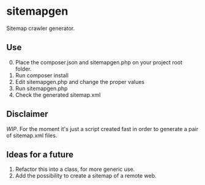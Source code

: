 # sitemapgen
Sitemap crawler generator. 

## Use
0. Place the composer.json and sitemapgen.php on your project root folder.
1. Run composer install
2. Edit sitemapgen.php and change the proper values
3. Run sitemapgen.php
4. Check the generated sitemap.xml

## Disclaimer
*WIP*. 
For the moment it's just a script created fast in order to generate a pair of sitemap.xml files.

## Ideas for a future
1. Refactor this into a class, for more generic use.
2. Add the possibility to create a sitemap of a remote web.
